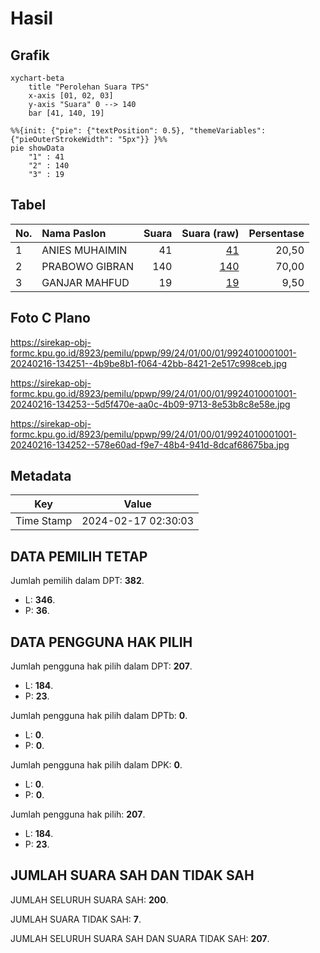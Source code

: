 # Hasil

## Grafik

```mermaid
xychart-beta
    title "Perolehan Suara TPS"
    x-axis [01, 02, 03]
    y-axis "Suara" 0 --> 140
    bar [41, 140, 19]
```

```mermaid
%%{init: {"pie": {"textPosition": 0.5}, "themeVariables": {"pieOuterStrokeWidth": "5px"}} }%%
pie showData
    "1" : 41
    "2" : 140
    "3" : 19
```

## Tabel

| No. | Nama Paslon    | Suara | Suara (raw) | Persentase |
|:--- |:-------------- | -----:| -----------:| ----------:|
| 1   | ANIES MUHAIMIN | 41    | [41][p-1]   | 20,50      |
| 2   | PRABOWO GIBRAN | 140   | [140][p-2]  | 70,00      |
| 3   | GANJAR MAHFUD  | 19    | [19][p-3]   | 9,50       |


[p-1]: https://github.com/gigit-pemilu/pemilu-2024-99-luar-negeri/blob/main/pilpres/hitung-suara/sub/99-luar-negeri/sub/24-budapest-hongaria/sub/01-budapest-hongaria/sub/0001-budapest-hongaria/sub/001-pos-001/sub/paslon-1.txt
[p-2]: https://github.com/gigit-pemilu/pemilu-2024-99-luar-negeri/blob/main/pilpres/hitung-suara/sub/99-luar-negeri/sub/24-budapest-hongaria/sub/01-budapest-hongaria/sub/0001-budapest-hongaria/sub/001-pos-001/sub/paslon-2.txt
[p-3]: https://github.com/gigit-pemilu/pemilu-2024-99-luar-negeri/blob/main/pilpres/hitung-suara/sub/99-luar-negeri/sub/24-budapest-hongaria/sub/01-budapest-hongaria/sub/0001-budapest-hongaria/sub/001-pos-001/sub/paslon-3.txt

## Foto C Plano

https://sirekap-obj-formc.kpu.go.id/8923/pemilu/ppwp/99/24/01/00/01/9924010001001-20240216-134251--4b9be8b1-f064-42bb-8421-2e517c998ceb.jpg

https://sirekap-obj-formc.kpu.go.id/8923/pemilu/ppwp/99/24/01/00/01/9924010001001-20240216-134253--5d5f470e-aa0c-4b09-9713-8e53b8c8e58e.jpg

https://sirekap-obj-formc.kpu.go.id/8923/pemilu/ppwp/99/24/01/00/01/9924010001001-20240216-134252--578e60ad-f9e7-48b4-941d-8dcaf68675ba.jpg


## Metadata

| Key        | Value               |
| ---------- | ------------------- |
| Time Stamp | 2024-02-17 02:30:03 |


## DATA PEMILIH TETAP

Jumlah pemilih dalam DPT: **382**.
 * L: **346**.
 * P: **36**.

## DATA PENGGUNA HAK PILIH

Jumlah pengguna hak pilih dalam DPT: **207**.
 * L: **184**.
 * P: **23**.

Jumlah pengguna hak pilih dalam DPTb: **0**.
 * L: **0**.
 * P: **0**.

Jumlah pengguna hak pilih dalam DPK: **0**.
 * L: **0**.
 * P: **0**.

Jumlah pengguna hak pilih: **207**.
 * L: **184**.
 * P: **23**.

## JUMLAH SUARA SAH DAN TIDAK SAH

JUMLAH SELURUH SUARA SAH: **200**.

JUMLAH SUARA TIDAK SAH: **7**.

JUMLAH SELURUH SUARA SAH DAN SUARA TIDAK SAH: **207**.


